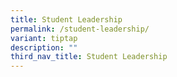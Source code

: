 ```yaml
---
title: Student Leadership
permalink: /student-leadership/
variant: tiptap
description: ""
third_nav_title: Student Leadership
---
```

